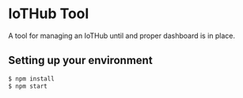 
# IoTHub Tool

A tool for managing an IoTHub until and proper dashboard is in place.

## Setting up your environment

```bash
$ npm install
$ npm start
```
